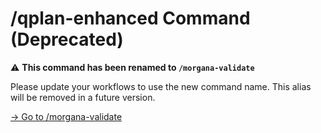 # /qplan-enhanced Command (Deprecated)

⚠️ **This command has been renamed to `/morgana-validate`**

Please update your workflows to use the new command name.
This alias will be removed in a future version.

[→ Go to /morgana-validate](/commands/morgana-validate.md)
